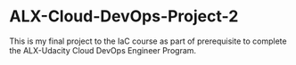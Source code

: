 # ALX-Cloud-DevOps-Project-2
This is my final project to the IaC course as part of prerequisite to complete the ALX-Udacity Cloud DevOps Engineer Program.

